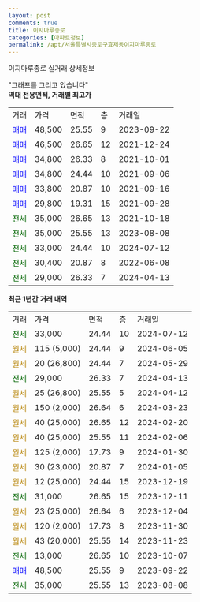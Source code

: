 ```yaml
---
layout: post
comments: true
title: 이지마루종로
categories: [아파트정보]
permalink: /apt/서울특별시종로구효제동이지마루종로
---
```


이지마루종로 실거래 상세정보

<script type="text/javascript">
  google.charts.load('current', {'packages':['line', 'corechart']});
  google.charts.setOnLoadCallback(drawChart);

  function drawChart() {
    var data = new google.visualization.DataTable();
    data.addColumn('date', '거래일');
    data.addColumn('number', "매매");
    data.addColumn('number', "전세");
    data.addColumn('number', "전매");

    data.addRows([[new Date(Date.parse("2024-07-12")), null, 33000, null], [new Date(Date.parse("2024-06-05")), null, null, null], [new Date(Date.parse("2024-05-29")), null, null, null], [new Date(Date.parse("2024-04-13")), null, 29000, null], [new Date(Date.parse("2024-04-12")), null, null, null], [new Date(Date.parse("2024-03-23")), null, null, null], [new Date(Date.parse("2024-02-20")), null, null, null], [new Date(Date.parse("2024-02-06")), null, null, null], [new Date(Date.parse("2024-01-30")), null, null, null], [new Date(Date.parse("2024-01-05")), null, null, null], [new Date(Date.parse("2023-12-19")), null, null, null], [new Date(Date.parse("2023-12-11")), null, 31000, null], [new Date(Date.parse("2023-12-04")), null, null, null], [new Date(Date.parse("2023-11-30")), null, null, null], [new Date(Date.parse("2023-11-23")), null, null, null], [new Date(Date.parse("2023-10-07")), null, 13000, null], [new Date(Date.parse("2023-09-22")), 48500, null, null], [new Date(Date.parse("2023-08-08")), null, 35000, null]]);

    var options = {
      hAxis: {
        format: 'yyyy/MM/dd'
      },    
      lineWidth: 0,
      pointsVisible: true,    
      title: '최근 1년간 유형별 실거래가 분포',
      legend: { position: 'bottom' }
    };

    var formatter = new google.visualization.NumberFormat({pattern:'###,###'} );
    formatter.format(data, 1);
    formatter.format(data, 2);
    
    setTimeout(function() {
        var chart = new google.visualization.LineChart(document.getElementById('columnchart_material'));
        chart.draw(data, (options));
        document.getElementById('loading').style.display = 'none';
    }, 200);
  }
</script>


<div id="loading" style="z-index:20; display: block; margin-left: 0px">"그래프를 그리고 있습니다"</div>
<div id="columnchart_material" style="width: 95%; margin-left: 0px; display: block"></div>
<!-- contents start -->
<b>역대 전용면적, 거래별 최고가</b>
<table class="sortable">
    <tr>
      <td>거래</td>
      <td>가격</td>
      <td>면적</td>
      <td>층</td>
      <td>거래일</td>
    </tr>
        <tr>
          <td><a style="color: blue">매매</a></td>
          <td>48,500</td>
          <td>25.55</td>
          <td>9</td>
          <td>2023-09-22</td>
        </tr>            <tr>
          <td><a style="color: blue">매매</a></td>
          <td>46,500</td>
          <td>26.65</td>
          <td>12</td>
          <td>2021-12-24</td>
        </tr>            <tr>
          <td><a style="color: blue">매매</a></td>
          <td>34,800</td>
          <td>26.33</td>
          <td>8</td>
          <td>2021-10-01</td>
        </tr>            <tr>
          <td><a style="color: blue">매매</a></td>
          <td>34,800</td>
          <td>24.44</td>
          <td>10</td>
          <td>2021-09-06</td>
        </tr>            <tr>
          <td><a style="color: blue">매매</a></td>
          <td>33,800</td>
          <td>20.87</td>
          <td>10</td>
          <td>2021-09-16</td>
        </tr>            <tr>
          <td><a style="color: blue">매매</a></td>
          <td>29,800</td>
          <td>19.31</td>
          <td>15</td>
          <td>2021-09-28</td>
        </tr>        
        <tr>
              <td><a style="color: darkgreen">전세</a></td>
              <td>35,000</td>
              <td>26.65</td>
              <td>13</td>
              <td>2021-10-18</td>
            </tr>            <tr>
              <td><a style="color: darkgreen">전세</a></td>
              <td>35,000</td>
              <td>25.55</td>
              <td>13</td>
              <td>2023-08-08</td>
            </tr>            <tr>
              <td><a style="color: darkgreen">전세</a></td>
              <td>33,000</td>
              <td>24.44</td>
              <td>10</td>
              <td>2024-07-12</td>
            </tr>            <tr>
              <td><a style="color: darkgreen">전세</a></td>
              <td>30,400</td>
              <td>20.87</td>
              <td>8</td>
              <td>2022-06-08</td>
            </tr>            <tr>
              <td><a style="color: darkgreen">전세</a></td>
              <td>29,000</td>
              <td>26.33</td>
              <td>7</td>
              <td>2024-04-13</td>
            </tr>        
    
</table>

<b>최근 1년간 거래 내역</b>

<table class="sortable">
    <tr>
      <td>거래</td>
      <td>가격</td>
      <td>면적</td>
      <td>층</td>
      <td>거래일</td>
    </tr>
    <tr>
      <td><a style="color: darkgreen">전세</a></td>
      <td>33,000</td>
      <td>24.44</td>
      <td>10</td>
      <td>2024-07-12</td>
    </tr>          <tr>
      <td><a style="color: darkgoldenrod">월세</a></td>
      <td>115 (5,000)</td>
      <td>24.44</td>
      <td>9</td>
      <td>2024-06-05</td>
    </tr>          <tr>
      <td><a style="color: darkgoldenrod">월세</a></td>
      <td>20 (26,800)</td>
      <td>24.44</td>
      <td>7</td>
      <td>2024-05-29</td>
    </tr>          <tr>
      <td><a style="color: darkgreen">전세</a></td>
      <td>29,000</td>
      <td>26.33</td>
      <td>7</td>
      <td>2024-04-13</td>
    </tr>          <tr>
      <td><a style="color: darkgoldenrod">월세</a></td>
      <td>25 (26,800)</td>
      <td>25.55</td>
      <td>5</td>
      <td>2024-04-12</td>
    </tr>          <tr>
      <td><a style="color: darkgoldenrod">월세</a></td>
      <td>150 (2,000)</td>
      <td>26.64</td>
      <td>6</td>
      <td>2024-03-23</td>
    </tr>          <tr>
      <td><a style="color: darkgoldenrod">월세</a></td>
      <td>40 (25,000)</td>
      <td>26.65</td>
      <td>12</td>
      <td>2024-02-20</td>
    </tr>          <tr>
      <td><a style="color: darkgoldenrod">월세</a></td>
      <td>40 (25,000)</td>
      <td>25.55</td>
      <td>11</td>
      <td>2024-02-06</td>
    </tr>          <tr>
      <td><a style="color: darkgoldenrod">월세</a></td>
      <td>125 (2,000)</td>
      <td>17.73</td>
      <td>9</td>
      <td>2024-01-30</td>
    </tr>          <tr>
      <td><a style="color: darkgoldenrod">월세</a></td>
      <td>30 (23,000)</td>
      <td>20.87</td>
      <td>7</td>
      <td>2024-01-05</td>
    </tr>          <tr>
      <td><a style="color: darkgoldenrod">월세</a></td>
      <td>12 (25,000)</td>
      <td>24.44</td>
      <td>15</td>
      <td>2023-12-19</td>
    </tr>          <tr>
      <td><a style="color: darkgreen">전세</a></td>
      <td>31,000</td>
      <td>26.65</td>
      <td>15</td>
      <td>2023-12-11</td>
    </tr>          <tr>
      <td><a style="color: darkgoldenrod">월세</a></td>
      <td>23 (25,000)</td>
      <td>26.64</td>
      <td>6</td>
      <td>2023-12-04</td>
    </tr>          <tr>
      <td><a style="color: darkgoldenrod">월세</a></td>
      <td>120 (2,000)</td>
      <td>17.73</td>
      <td>8</td>
      <td>2023-11-30</td>
    </tr>          <tr>
      <td><a style="color: darkgoldenrod">월세</a></td>
      <td>43 (20,000)</td>
      <td>25.55</td>
      <td>14</td>
      <td>2023-11-23</td>
    </tr>          <tr>
      <td><a style="color: darkgreen">전세</a></td>
      <td>13,000</td>
      <td>26.65</td>
      <td>10</td>
      <td>2023-10-07</td>
    </tr>          <tr>
      <td><a style="color: blue">매매</a></td>
      <td>48,500</td>
      <td>25.55</td>
      <td>9</td>
      <td>2023-09-22</td>
    </tr>          <tr>
      <td><a style="color: darkgreen">전세</a></td>
      <td>35,000</td>
      <td>25.55</td>
      <td>13</td>
      <td>2023-08-08</td>
    </tr>      </table>
<!-- contents end -->    

